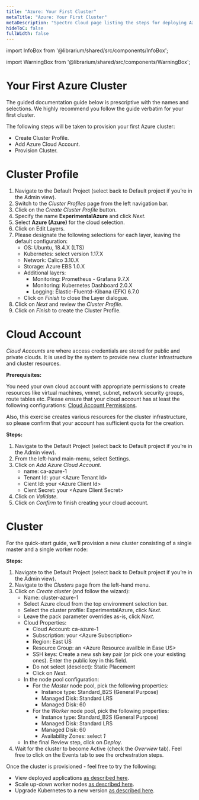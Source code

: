 ```yaml
---
title: "Azure: Your First Cluster"
metaTitle: "Azure: Your First Cluster"
metaDescription: "Spectro Cloud page listing the steps for deploying Azure clusters"
hideToC: false
fullWidth: false
---
```


import InfoBox from '@librarium/shared/src/components/InfoBox';

import WarningBox from '@librarium/shared/src/components/WarningBox';

# Your First Azure Cluster


<InfoBox>
The guided documentation guide below is prescriptive with the names and selections. We highly recommend you follow the guide verbatim for your first cluster.
</InfoBox>

The following steps will be taken to provision your first Azure cluster:

* Create Cluster Profile.
* Add Azure Cloud Account.
* Provision Cluster.

# Cluster Profile

1. Navigate to the Default Project (select back to Default project if you’re in the Admin view).
1. Switch to the *Cluster Profiles* page from the left navigation bar.
1. Click on the *Create Cluster Profile* button.
1. Specify the name **ExperimentalAzure** and click *Next*.
1. Select **Azure (Azure)** for the cloud selection.
1. Click on Edit Layers.
1. Please designate the following selections for each layer, leaving the default configuration:
    * OS: Ubuntu, 18.4.X (LTS)
    * Kubernetes: select version 1.17.X
    * Network: Calico 3.10.X
    * Storage: Azure EBS 1.0.X
    * Additional layers:
        * Monitoring: Prometheus - Grafana 9.7.X
        * Monitoring: Kubernetes Dashboard 2.0.X
        * Logging: Elastic-Fluentd-Kibana (EFK) 6.7.0
    * Click on *Finish* to close the Layer dialogue.
1. Click on *Next* and review the *Cluster Profile*.
1. Click on *Finish* to create the Cluster Profile.

# Cloud Account

*Cloud Accounts* are where access credentials are stored for public and private clouds. It is used by the system to provide new cluster infrastructure and cluster resources.

<WarningBox>
<strong>Prerequisites:</strong><p></p>
<p>You need your own cloud account with appropriate permissions to create resources like virtual machines, vmnet, subnet, network security groups, route tables etc. Please ensure that your cloud account has at least the following configurations: <a href="/clusters/azure-clusters#prerequisites">Cloud Account Permissions</a>. 
<p></p>
<p>Also, this exercise creates various resources for the cluster infrastructure, so please confirm that your account has sufficient quota for the creation.</p>
</WarningBox>

**Steps:**

1. Navigate to the Default Project (select back to Default project if you’re in the Admin view).
1. From the left-hand main-menu, select Settings.
1. Click on *Add Azure Cloud Account*.
    * name: ca-azure-1
    * Tenant Id: your &lt;Azure Tenant Id&gt;
    * Cient Id: your &lt;Azure Client Id&gt;
    * Cient Secret: your &lt;Azure Client Secret&gt;    
1. Click on *Validate*.
1. Click on *Confirm* to finish creating your cloud account.

# Cluster

For the quick-start guide, we’ll provision a new cluster consisting of a single master and a single worker node:

**Steps:**

1. Navigate to the Default Project (select back to Default project if you’re in the Admin view).
1. Navigate to the *Clusters* page from the left-hand menu.
1. Click on *Create cluster* (and follow the wizard):
    * Name: cluster-azure-1
    * Select Azure cloud from the top environment selection bar. 
    * Select the cluster profile: ExperimentalAzure, click *Next*.
    * Leave the pack parameter overrides as-is, click *Next*.
    * Cloud Properties:
        * Cloud Account: ca-azure-1
        * Subscription: your &lt;Azure Subscription&gt;
        * Region: East US
        * Resource Group: an &lt;Azure Resource availble in Ease US&gt;
        * SSH keys: Create a new ssh key pair (or pick one your existing ones). Enter the public key in this field.
        * Do not select (deselect): Static Placement
        * Click on *Next*.
    * In the node pool configuration:
        * For the *Master* node pool, pick the following properties:
            * Instance type: Standard_B2S (General Purpose)
            * Managed Disk: Standard LRS
            * Managed Disk: 60
        * For the *Worker* node pool, pick the following properties:
            * Instance type: Standard_B2S (General Purpose)
            * Managed Disk: Standard LRS
            * Managed Disk: 60
            * Availability Zones: select  *1*
    * In the final Review step, click on *Deploy*.
1. Wait for the cluster to become Active (check the *Overview* tab). Feel free to click on the Events tab to see the orchestration steps.

Once the cluster is provisioned - feel free to try the following:

* View deployed applications [as described here](/clusters).
* Scale up-down worker nodes [as described here](/clusters/azure-clusters#reconfiguringazurenodes).
* Upgrade Kubernetes to a new version [as described here](/cluster-profiles/task-update-profile).
